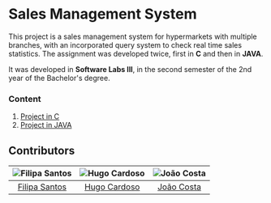 # Sales Management System

This project is a sales management system for hypermarkets with multiple branches, with an incorporated query system to check real time sales statistics.
The assignment was developed twice, first in **C** and then in **JAVA**.

It was developed in **Software Labs III**, in the second semester of the 2nd year of the Bachelor's degree.

### Content

1. [Project in C](C)
2. [Project in JAVA](JAVA)

## Contributors

![Filipa Santos][filipa-pic] | ![Hugo Cardoso][hugo-pic] | ![João Costa][cunha-pic]
:---: | :---: | :---:
[Filipa Santos][filipa] | [Hugo Cardoso][hugo] | [João Costa][cunha]

[filipa]: https://github.com/fliper6
[filipa-pic]: https://github.com/fliper6.png?size=120
[hugo]: https://github.com/Abjiri
[hugo-pic]: https://github.com/Abjiri.png?size=120
[cunha]: https://github.com/Jcc20
[cunha-pic]: https://github.com/Jcc20.png?size=120
